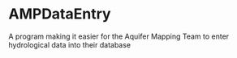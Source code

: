 # AMPDataEntry

A program making it easier for the Aquifer Mapping Team to enter hydrological data into their database